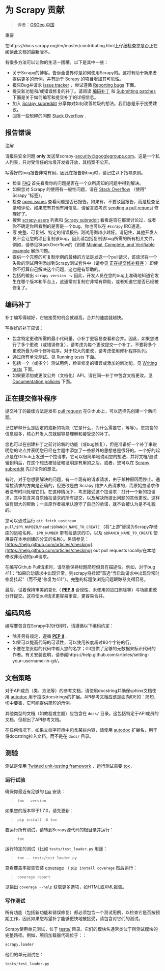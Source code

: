 # 为 Scrapy 贡献

> 译者：[OSGeo 中国](https://www.osgeo.cn/)

重要

在https://docs.scrapy.org/en/master/contributing.html上仔细检查您是否正在阅读此文档的最新版本。

有很多方法可以让你的生活一团糟。以下是其中一些：

*   关于Scrapy的博客。告诉全世界你是如何使用Scrapy的。这将有助于新来者提供更多的示例，并有助于 Scrapy 的项目增加其可见性。
*   报告Bug并请求 [issue tracker](https://github.com/scrapy/scrapy/issues) ，尝试遵循 [Reporting bugs](#reporting-bugs) 下面。
*   提交新功能和/或错误修复的补丁。请阅读 [编码补丁](#writing-patches) 和 [Submitting patches](#id2) 下面是关于如何编写和提交补丁的详细信息。
*   加入 [Scrapy subreddit](https://reddit.com/r/scrapy) 分享你对如何改善垃圾的想法。我们总是乐于接受建议。
*   回答一些琐碎的问题 [Stack Overflow](https://stackoverflow.com/questions/tagged/scrapy) .

## 报告错误

注解

请报告安全问题 **only** 发送至scrapy-[security@googlegroups.com](mailto:security%40googlegroups.com)。这是一个私人列表，只对受信任的垃圾开发者开放，其档案不公开。

写得好的bug报告非常有用，因此在报告新bug时，请记住以下指导原则。

*   检查 [FAQ](faq.html#faq) 首先看看你的问题是否在一个众所周知的问题中得到解决。
*   如果您对 Scrapy 的使用有一般性问题，请在 [Stack Overflow](https://stackoverflow.com/questions/tagged/scrapy) （使用“ Scrapy ”标签）。
*   检查 [open issues](https://github.com/scrapy/scrapy/issues) 查看问题是否已报告。如果有，不要驳回报告，而是检查记录和评论。如果您有其他有用信息，请留言或考虑 [sending a pull request](#writing-patches) 修理好了。
*   搜索 [scrapy-users](https://groups.google.com/forum/#!forum/scrapy-users) 列表和 [Scrapy subreddit](https://reddit.com/r/scrapy) 看看是否在那里讨论过，或者你不确定你所看到的是否是一个bug。你也可以在 `#scrapy` IRC通道。
*   写 完整、可复制、特定的错误报告. 测试用例越小越好。请记住，其他开发人员不会让您的项目复制该bug，因此请包括复制该bug所需的所有相关文件。例如，请参见StackOverflow的《创建 [Minimal, Complete, and Verifiable example](https://stackoverflow.com/help/mcve) 展示问题。
*   提供一个完整的可复制示例的最棒的方法是发送一个pull请求，该请求将一个失败的测试用例添加到Scrapy测试套件中（请参见 [正在提交修补程序](#submitting-patches) ）即使你不打算自己解决这个问题，这也是有帮助的。
*   包括的输出 `scrapy version -v` 因此，开发人员在您的bug上准确地知道它发生在哪个版本和平台上，这通常对复制它非常有帮助，或者知道它是否已经被修复了。

## 编码补丁

补丁编写得越好，它被接受的机会就越高，合并的速度就越快。

写得好的补丁应该：

*   包含特定更改所需的最小代码量。小补丁更容易查看和合并。因此，如果您进行了多个更改（或错误修复），请考虑为每个更改提交一个补丁。不要将多个更改折叠为单个修补程序。对于较大的更改，请考虑使用修补程序队列。
*   通过所有单元测试。见 [Running tests](#running-tests) 下面。
*   包括一个（或多个）测试用例，检查修复的错误或添加的新功能。见 [Writing tests](#writing-tests) 下面。
*   如果要添加或更改公共（文档化）API，请在同一补丁中包含文档更改。见 [Documentation policies](#documentation-policies) 下面。

## 正在提交修补程序

提交补丁的最佳方法是发布 [pull request](https://help.github.com/send-pull-requests/) 在Github上，可以选择先创建一个新问题。

记住解释什么是固定的或新的功能（它是什么，为什么需要它，等等）。您包含的信息越多，核心开发人员就越容易理解和接受您的补丁。

您也可以在创建补丁之前讨论新的功能（或bug修复），但是准备好一个补丁来说明您的论点并表明您已经在主题中添加了一些额外的思想总是很好的。一个好的起点是在Github上发送一个拉请求。它可以很简单地说明您的想法，并将文档/测试留到稍后，在这个想法被验证和证明是有用的之后。或者，您可以在 [Scrapy subreddit](https://reddit.com/r/scrapy) 先讨论你的想法。

有时，对于您想要解决的问题，有一个现有的请求请求，由于某种原因而停止。通常拉请求的方向是正确的，但更改是由 Scrapy 维护人员请求的，而原始拉请求作者没有时间处理它们。在这种情况下，考虑接受这个拉请求：打开一个新的拉请求，其中包含来自原始拉请求的所有提交，以及解决所提出问题的其他更改。这样做有很大的帮助；一旦原作者被承认遵守了自己的承诺，就不会被认为是不礼貌的。

您可以通过运行 `git fetch upstream pull/$PR_NUMBER/head:$BRANCH_NAME_TO_CREATE` （将“上游”替换为Scrapy存储库的远程名称， `$PR_NUMBER` 带有拉请求的ID，以及 `$BRANCH_NAME_TO_CREATE` 使用要在本地创建的分支的名称）。另请参见：[https://help.github.com/articles/checking](https://help.github.com/articles/checking) out pull requests locally/在本地修改非活动的pull请求。

在编写Github Pull请求时，请尽量保持标题简短但具有描述性。例如，对于bug 411：“如果启动请求中出现异常，则scrapy将挂起”首选“当启动请求中出现异常时修复挂起”（而不是“修复为411”）。完整的标题使浏览问题跟踪器变得容易。

最后，试着保持审美的变化（ [**PEP 8**](https://www.python.org/dev/peps/pep-0008) 合规性、未使用的进口删除等）与功能更改分开提交。这将使pull请求更容易审查，更容易合并。

## 编码风格

编写要包含在Scrapy中的代码时，请遵循以下编码约定：

*   除非另有规定，遵循 [**PEP 8**](https://www.python.org/dev/peps/pep-0008) .
*   如果可以提高代码的可读性，可以使用长度超过80个字符的行。
*   不要在您贡献的代码中输入您的名字；Git提供了足够的元数据来标识代码的作者。有关安装说明，请参阅https://help.github.com/articles/setting-your-username-in-git/。

## 文档策略

对于API成员（类、方法等）的参考文档，请使用docstring并确保sphinx文档使用 [autodoc](http://www.sphinx-doc.org/en/stable/ext/autodoc.html) 用于拉取docstrings的扩展。API参考文档应该是面向IDE的：简短，切中要害，它可能提供简短的示例。

其他类型的文档（如教程或主题）应包含在 `docs/` 目录。这包括特定于API成员的文档，但超出了API参考文档。

在任何情况下，如果文档字符串中包含某些内容，请使用 [autodoc](http://www.sphinx-doc.org/en/stable/ext/autodoc.html) 扩展名，用于将docstring拉入文档，而不是在 `docs/` 目录。

## 测验

测试是使用 [Twisted unit-testing framework](https://twistedmatrix.com/documents/current/core/development/policy/test-standard.html) ，运行测试需要 [tox](https://pypi.python.org/pypi/tox) .

### 运行试验

确保你最近有足够的 [tox](https://pypi.python.org/pypi/tox) 安装：

> `tox --version`

如果您的版本早于1.7.0，请先更新：

> `pip install -U tox`

要运行所有测试，请转到Scrapy源代码的根目录并运行：

> `tox`

运行特定的测试（比如 `tests/test_loader.py` 用途：

> `tox -- tests/test_loader.py`

查看覆盖率报告安装 [coverage](https://pypi.python.org/pypi/coverage) （ `pip install coverage` 然后运行：

> `coverage report`

见输出 `coverage --help` 获取更多选项，如HTML或XML报告。

### 写作测试

所有功能（包括新功能和错误修复）都必须包含一个测试用例，以检查它是否按预期工作，因此如果您希望补丁能够更快地被接受，请包含对它们的测试。

Scrapy使用单元测试，位于 [tests/](https://github.com/scrapy/scrapy/tree/master/tests) 目录。它们的模块名通常类似于所测试模块的完整路径。例如，项目加载器代码位于：：

```py
scrapy.loader

```

他们的单元测试在：

```py
tests/test_loader.py

```
